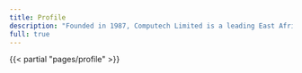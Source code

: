 ```yaml
---
title: Profile
description: "Founded in 1987, Computech Limited is a leading East African systems integrator, providing technology solutions to solve businesses’ most important problems."
full: true
---
```


{{< partial "pages/profile" >}}
